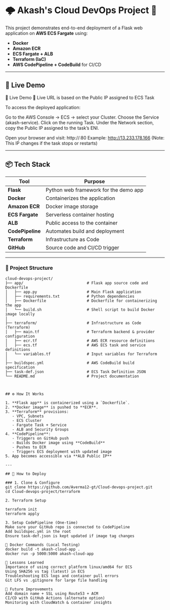 # 🌩️ Akash's Cloud DevOps Project 🚀

This project demonstrates end-to-end deployment of a Flask web application on **AWS ECS Fargate** using:

- **Docker**
- **Amazon ECR**
- **ECS Fargate + ALB**
- **Terraform (IaC)**
- **AWS CodePipeline + CodeBuild** for CI/CD

---

## 📸 Live Demo

📸 Live Demo
🔗 Live URL is based on the Public IP assigned to ECS Task

To access the deployed application:

Go to the AWS Console → ECS → select your Cluster.
Choose the Service (akash-service).
Click on the running Task.
Under the Network section, copy the Public IP assigned to the task’s ENI.

Open your browser and visit:
http://<Public-IP>:80
Example: http://13.233.178.166 (Note: This IP changes if the task stops or restarts)

---

## 📦 Tech Stack

| Tool            | Purpose                                      |
|-----------------|----------------------------------------------|
| **Flask**       | Python web framework for the demo app        |
| **Docker**      | Containerizes the application                |
| **Amazon ECR**  | Docker image storage                         |
| **ECS Fargate** | Serverless container hosting                 |
| **ALB**         | Public access to the container               |
| **CodePipeline**| Automates build and deployment               |
| **Terraform**   | Infrastructure as Code                       |
| **GitHub**      | Source code and CI/CD trigger                |

---

### 📁 Project Structure

```text
cloud-devops-project/
├── app/                            # Flask app source code and Dockerfile
│   ├── app.py                      # Main Flask application
│   ├── requirements.txt            # Python dependencies
│   ├── Dockerfile                  # Dockerfile for containerizing the app
│   └── build.sh                    # Shell script to build Docker image locally
│
├── terraform/                      # Infrastructure as Code (Terraform)
│   ├── main.tf                     # Terraform backend & provider configuration
│   ├── ecr.tf                      # AWS ECR resource definitions
│   ├── ecs.tf                      # AWS ECS task and service definitions
│   └── variables.tf                # Input variables for Terraform
│
├── buildspec.yml                   # AWS CodeBuild build specification
├── task-def.json                   # ECS Task Definition JSON
└── README.md                       # Project documentation



## ⚙️ How It Works

1. **Flask app** is containerized using a `Dockerfile`.
2. **Docker image** is pushed to **ECR**.
3. **Terraform** provisions:
   - VPC, Subnets
   - ECS Cluster
   - Fargate Task + Service
   - ALB and Security Groups
4. **CodePipeline**:
   - Triggers on GitHub push
   - Builds Docker image using **CodeBuild**
   - Pushes to ECR
   - Triggers ECS deployment with updated image
5. App becomes accessible via **ALB Public IP**

---

## 🚀 How to Deploy

### 1. Clone & Configure
git clone https://github.com/Averma12-gt/Cloud-devops-project.git
cd Cloud-devops-project/terraform

2. Terraform Setup

terraform init
terraform apply

3. Setup CodePipeline (One-time)
Make sure your GitHub repo is connected to CodePipeline
Add buildspec.yml in the root
Ensure task-def.json is kept updated if image tag changes

🐳 Docker Commands (Local Testing)
docker build -t akash-cloud-app .
docker run -p 5000:5000 akash-cloud-app

🧠 Lessons Learned
Importance of using correct platform linux/amd64 for ECS
Using SHA256 vs tag (latest) in ECS
Troubleshooting ECS logs and container pull errors
Git LFS vs .gitignore for large file handling

🏁 Future Improvements
Add domain name + SSL using Route53 + ACM
CI/CD with GitHub Actions (alternate option)
Monitoring with CloudWatch & container insights

